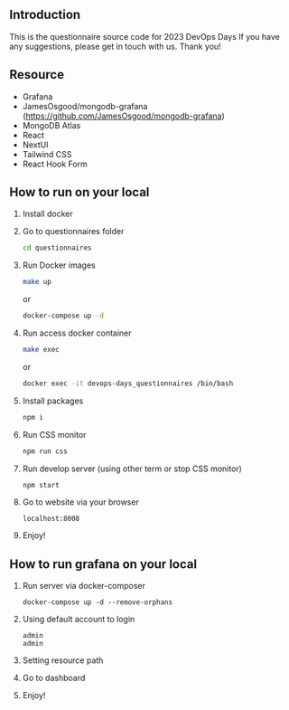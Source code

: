## Introduction

This is the questionnaire source code for 2023 DevOps Days
If you have any suggestions, please get in touch with us. Thank you!

## Resource

- Grafana
- JamesOsgood/mongodb-grafana (https://github.com/JamesOsgood/mongodb-grafana)
- MongoDB Atlas
- React
- NextUI
- Tailwind CSS
- React Hook Form

## How to run on your local

1. Install docker

2. Go to questionnaires folder

   ```bash
   cd questionnaires
   ```

3. Run Docker images

   ```bash
   make up
   ```

   or

   ```bash
   docker-compose up -d
   ```

4. Run access docker container

   ```bash
   make exec
   ```

   or

   ```bash
   docker exec -it devops-days_questionnaires /bin/bash
   ```

5. Install packages

   ```bash
   npm i
   ```

6. Run CSS monitor

   ```bash
   npm run css
   ```

7. Run develop server (using other term or stop CSS monitor)

   ```bash
   npm start
   ```

8. Go to website via your browser

   ```
   localhost:8008
   ```

9. Enjoy!

## How to run grafana on your local

1. Run server via docker-composer

   ```
   docker-compose up -d --remove-orphans
   ```

2. Using default account to login

   ```
   admin
   admin
   ```

3. Setting resource path

4. Go to dashboard

5. Enjoy!
